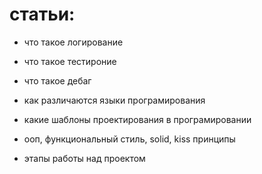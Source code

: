 # статьи:
- что такое логирование
  
- что такое тестироние
  
- что такое дебаг
  
- как различаются языки програмирования
  
- какие шаблоны проектирования в програмировании
  
- ооп, функциональный стиль, solid, kiss принципы
  
- этапы работы над проектом 
